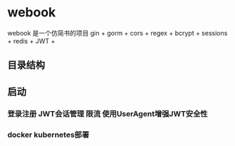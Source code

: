 # webook
webook 是一个仿简书的项目
gin + gorm + cors + regex + bcrypt + sessions + redis + JWT + 
## 目录结构

## 启动

### 登录注册 JWT会话管理 限流 使用UserAgent增强JWT安全性
### docker kubernetes部署

